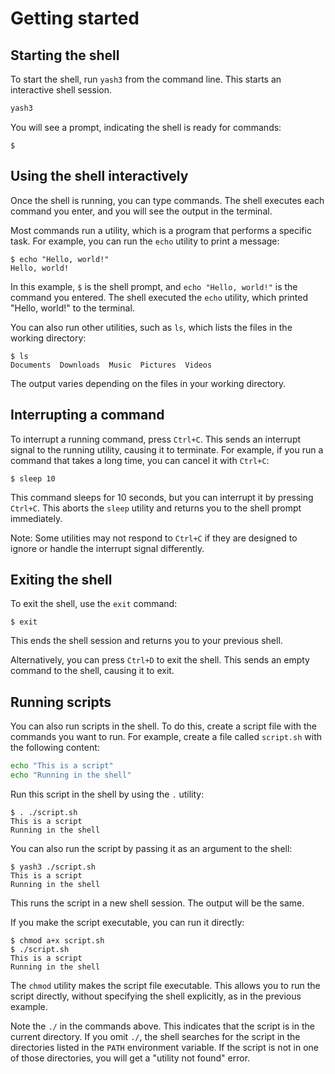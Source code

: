 # Getting started

## Starting the shell

To start the shell, run `yash3` from the command line. This starts an interactive shell session.

```sh
yash3
```

You will see a prompt, indicating the shell is ready for commands:

```shell,ignore
$
```

## Using the shell interactively

Once the shell is running, you can type commands. The shell executes each command you enter, and you will see the output in the terminal.

Most commands run a utility, which is a program that performs a specific task. For example, you can run the `echo` utility to print a message:

```shell
$ echo "Hello, world!"
Hello, world!
```

In this example, `$` is the shell prompt, and `echo "Hello, world!"` is the command you entered. The shell executed the `echo` utility, which printed "Hello, world!" to the terminal.

You can also run other utilities, such as `ls`, which lists the files in the working directory:

```shell,no_run
$ ls
Documents  Downloads  Music  Pictures  Videos
```

The output varies depending on the files in your working directory.

## Interrupting a command

To interrupt a running command, press `Ctrl+C`. This sends an interrupt signal to the running utility, causing it to terminate. For example, if you run a command that takes a long time, you can cancel it with `Ctrl+C`:

```shell,no_run
$ sleep 10
```

This command sleeps for 10 seconds, but you can interrupt it by pressing `Ctrl+C`. This aborts the `sleep` utility and returns you to the shell prompt immediately.

Note: Some utilities may not respond to `Ctrl+C` if they are designed to ignore or handle the interrupt signal differently.

## Exiting the shell

To exit the shell, use the `exit` command:

```shell
$ exit
```

This ends the shell session and returns you to your previous shell.

Alternatively, you can press `Ctrl+D` to exit the shell. This sends an empty command to the shell, causing it to exit.

## Running scripts

You can also run scripts in the shell. To do this, create a script file with the commands you want to run. For example, create a file called `script.sh` with the following content:

```sh
echo "This is a script"
echo "Running in the shell"
```

Run this script in the shell by using the `.` utility:

```shell,no_run
$ . ./script.sh
This is a script
Running in the shell
```

You can also run the script by passing it as an argument to the shell:

```shell,no_run
$ yash3 ./script.sh
This is a script
Running in the shell
```

This runs the script in a new shell session. The output will be the same.

If you make the script executable, you can run it directly:

```shell,no_run
$ chmod a+x script.sh
$ ./script.sh
This is a script
Running in the shell
```

The `chmod` utility makes the script file executable. This allows you to run the script directly, without specifying the shell explicitly, as in the previous example.

Note the `./` in the commands above. This indicates that the script is in the current directory. If you omit `./`, the shell searches for the script in the directories listed in the `PATH` environment variable. If the script is not in one of those directories, you will get a "utility not found" error.
